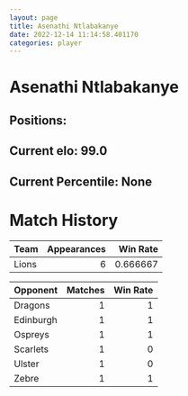 ```yaml
---  
layout: page  
title: Asenathi Ntlabakanye  
date: 2022-12-14 11:14:58.401170  
categories: player  
---
```

# Asenathi Ntlabakanye

## Positions: 

## Current elo: 99.0

## Current Percentile: None

# Match History


| Team   |   Appearances |   Win Rate |
|:-------|--------------:|-----------:|
| Lions  |             6 |   0.666667 |

| Opponent   |   Matches |   Win Rate |
|:-----------|----------:|-----------:|
| Dragons    |         1 |          1 |
| Edinburgh  |         1 |          1 |
| Ospreys    |         1 |          1 |
| Scarlets   |         1 |          0 |
| Ulster     |         1 |          0 |
| Zebre      |         1 |          1 |